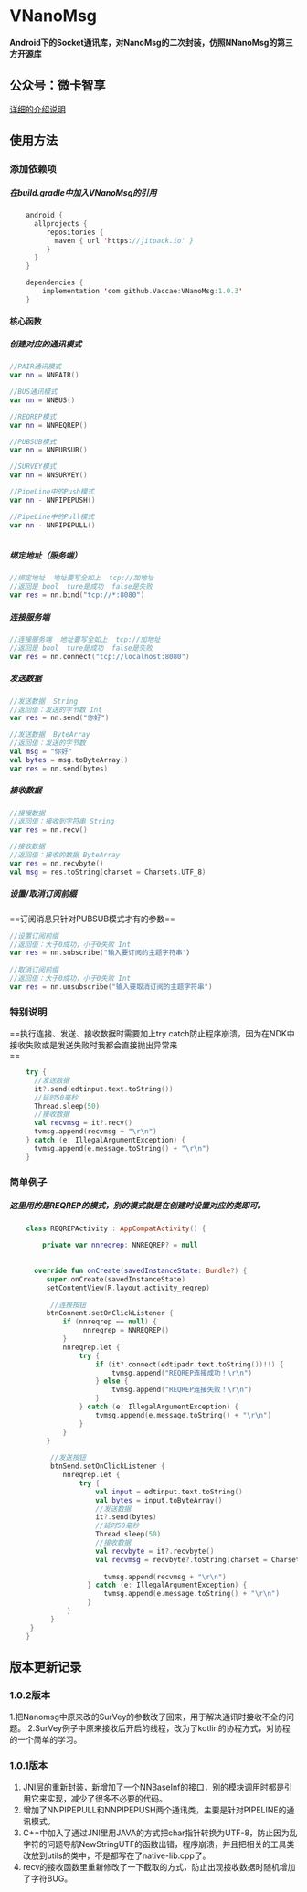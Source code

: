 # VNanoMsg
**Android下的Socket通讯库，对NanoMsg的二次封装，仿照NNanoMsg的第三方开源库**

## 公众号：微卡智享

[详细的介绍说明](http://mp.weixin.qq.com/mp/homepage?__biz=MzA4Nzk0NTU0Nw==&hid=6&sn=9c965c60c6d80e0e8c60ca627225cdb2&scene=18#wechat_redirect)

## 使用方法
### 添加依赖项

##### 在build.gradle中加入VNanoMsg的引用<br>

``` kotlin
	android { 
	  allprojects {
	     repositories {
	       maven { url 'https://jitpack.io' }
	     }
	  }
	} 

	dependencies {
	    implementation 'com.github.Vaccae:VNanoMsg:1.0.3'
	}
```




#### 核心函数

##### 创建对应的通讯模式


``` kotlin
//PAIR通讯模式
var nn = NNPAIR()

//BUS通讯模式
var nn = NNBUS()

//REQREP模式
var nn = NNREQREP()

//PUBSUB模式
var nn = NNPUBSUB()

//SURVEY模式
var nn = NNSURVEY()

//PipeLine中的Push模式
var nn - NNPIPEPUSH()

//PipeLine中的Pull模式
var nn - NNPIPEPULL()
	
```
##### 绑定地址（服务端）

``` kotlin
//绑定地址  地址要写全如上  tcp://加地址
//返回是 bool  ture是成功  false是失败
var res = nn.bind("tcp://*:8080")
```

##### 连接服务端

``` kotlin
//连接服务端  地址要写全如上  tcp://加地址
//返回是 bool  ture是成功  false是失败
var res = nn.connect("tcp://localhost:8080")
```

##### 发送数据

``` kotlin
//发送数据  String
//返回值：发送的字节数 Int
var res = nn.send("你好")

//发送数据  ByteArray
//返回值：发送的字节数
val msg = "你好"
val bytes = msg.toByteArray()
var res = nn.send(bytes)
```

##### 接收数据

``` kotlin
//接慢数据
//返回值：接收到字符串 String
var res = nn.recv()

//接收数据  
//返回值：接收的数据 ByteArray
var res = nn.recvbyte()
val msg = res.toString(charset = Charsets.UTF_8)
```

##### 设置/取消订阅前缀

==订阅消息只针对PUBSUB模式才有的参数==

``` kotlin
//设置订阅前缀
//返回值：大于0成功，小于0失败 Int
var res = nn.subscribe("输入要订阅的主题字符串"）
    
//取消订阅前缀
//返回值：大于0成功，小于0失败 Int
var res = nn.unsubscribe("输入要取消订阅的主题字符串")
```

### 特别说明

  ==执行连接、发送、接收数据时需要加上try catch防止程序崩溃，因为在NDK中接收失败或是发送失败时我都会直接抛出异常来<br>==

``` kotlin
	try {
	  //发送数据
	  it?.send(edtinput.text.toString())
	  //延时50毫秒
	  Thread.sleep(50)
	  //接收数据
	  val recvmsg = it?.recv()
	  tvmsg.append(recvmsg + "\r\n")
	} catch (e: IllegalArgumentException) {
	  tvmsg.append(e.message.toString() + "\r\n")
	}
```


### 简单例子

##### 这里用的是REQREP的模式，别的模式就是在创建时设置对应的类即可。

``` kotlin
	class REQREPActivity : AppCompatActivity() {
	
	    private var nnreqrep: NNREQREP? = null
	
	
  	  override fun onCreate(savedInstanceState: Bundle?) {
   	     super.onCreate(savedInstanceState)
   	     setContentView(R.layout.activity_reqrep)
	
  	      //连接按钮
   	     btnConnent.setOnClickListener {
   	         if (nnreqrep == null) {
  	              nnreqrep = NNREQREP()
   	         }
   	         nnreqrep.let {
   	             try {
   	                 if (it?.connect(edtipadr.text.toString())!!) {
   	                     tvmsg.append("REQREP连接成功！\r\n")
   	                 } else {
   	                     tvmsg.append("REQREP连接失败！\r\n")
   	                 }
   	             } catch (e: IllegalArgumentException) {
   	                 tvmsg.append(e.message.toString() + "\r\n")
   	             }
   	         }
   	     }
				 	
      	  //发送按钮
  	      btnSend.setOnClickListener {
   	         nnreqrep.let {
   	             try {
   	                 val input = edtinput.text.toString()
   	                 val bytes = input.toByteArray()
   	                 //发送数据
   	                 it?.send(bytes)
   	                 //延时50毫秒
   	                 Thread.sleep(50)
   	                 //接收数据
   	                 val recvbyte = it?.recvbyte()
   	                 val recvmsg = recvbyte?.toString(charset = Charsets.UTF_8)
	
 	                   tvmsg.append(recvmsg + "\r\n")
 	               } catch (e: IllegalArgumentException) {
 	                   tvmsg.append(e.message.toString() + "\r\n")
 	               }
  	          }
  	      }
   	 }
	}
```

## 版本更新记录

### 1.0.2版本
1.把Nanomsg中原来改的SurVey的参数改了回来，用于解决通讯时接收不全的问题。
2.SurVey例子中原来接收后开启的线程，改为了kotlin的协程方式，对协程的一个简单的学习。

### 1.0.1版本

 1. JNI层的重新封装，新增加了一个NNBaseInf的接口，别的模块调用时都是引用它来实现，减少了很多不必要的代码。
 2. 增加了NNPIPEPULL和NNPIPEPUSH两个通讯类，主要是针对PIPELINE的通讯模式。
 3. C++中加入了通过JNI里用JAVA的方式把char指针转换为UTF-8，防止因为乱字符的问题导航NewStringUTF的函数出错，程序崩溃，并且把相关的工具类改放到utils的类中，不是都写在了native-lib.cpp了。
 4. recv的接收函数里重新修改了一下截取的方式，防止出现接收数据时随机增加了字符BUG。
